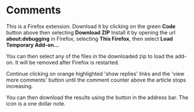 # Comments

This is a Firefox extension.
Download it by clicking on the green **Code** button above then selecting **Download ZIP**
Install it by opening the url **about:debugging** in Firefox, selecting **This Firefox**, then select **Load Temporary Add-on...**

You can then select any of the files in the downloaded zip to load the add-on. It will be removed after Firefox is restarted.

Continue clicking on orange highlighted 'show replies' links and the 'view more comments' button until the comment counter above the article stops increasing.

You can then download the results using the button in the address bar. The icon is a one dollar note.
